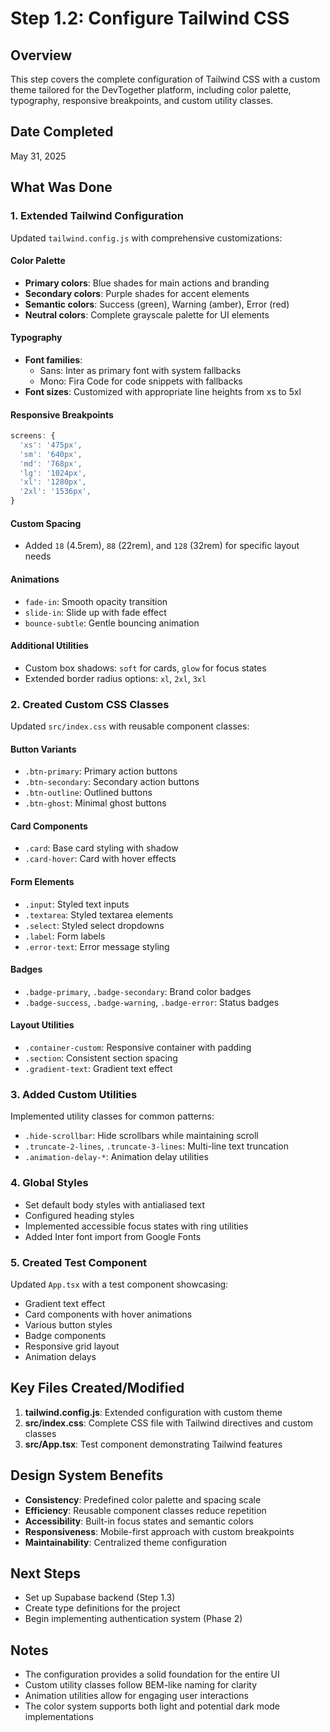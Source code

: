 # Step 1.2: Configure Tailwind CSS

## Overview
This step covers the complete configuration of Tailwind CSS with a custom theme tailored for the DevTogether platform, including color palette, typography, responsive breakpoints, and custom utility classes.

## Date Completed
May 31, 2025

## What Was Done

### 1. Extended Tailwind Configuration
Updated `tailwind.config.js` with comprehensive customizations:

#### Color Palette
- **Primary colors**: Blue shades for main actions and branding
- **Secondary colors**: Purple shades for accent elements
- **Semantic colors**: Success (green), Warning (amber), Error (red)
- **Neutral colors**: Complete grayscale palette for UI elements

#### Typography
- **Font families**: 
  - Sans: Inter as primary font with system fallbacks
  - Mono: Fira Code for code snippets with fallbacks
- **Font sizes**: Customized with appropriate line heights from xs to 5xl

#### Responsive Breakpoints
```javascript
screens: {
  'xs': '475px',
  'sm': '640px',
  'md': '768px',
  'lg': '1024px',
  'xl': '1280px',
  '2xl': '1536px',
}
```

#### Custom Spacing
- Added `18` (4.5rem), `88` (22rem), and `128` (32rem) for specific layout needs

#### Animations
- `fade-in`: Smooth opacity transition
- `slide-in`: Slide up with fade effect
- `bounce-subtle`: Gentle bouncing animation

#### Additional Utilities
- Custom box shadows: `soft` for cards, `glow` for focus states
- Extended border radius options: `xl`, `2xl`, `3xl`

### 2. Created Custom CSS Classes
Updated `src/index.css` with reusable component classes:

#### Button Variants
- `.btn-primary`: Primary action buttons
- `.btn-secondary`: Secondary action buttons
- `.btn-outline`: Outlined buttons
- `.btn-ghost`: Minimal ghost buttons

#### Card Components
- `.card`: Base card styling with shadow
- `.card-hover`: Card with hover effects

#### Form Elements
- `.input`: Styled text inputs
- `.textarea`: Styled textarea elements
- `.select`: Styled select dropdowns
- `.label`: Form labels
- `.error-text`: Error message styling

#### Badges
- `.badge-primary`, `.badge-secondary`: Brand color badges
- `.badge-success`, `.badge-warning`, `.badge-error`: Status badges

#### Layout Utilities
- `.container-custom`: Responsive container with padding
- `.section`: Consistent section spacing
- `.gradient-text`: Gradient text effect

### 3. Added Custom Utilities
Implemented utility classes for common patterns:
- `.hide-scrollbar`: Hide scrollbars while maintaining scroll
- `.truncate-2-lines`, `.truncate-3-lines`: Multi-line text truncation
- `.animation-delay-*`: Animation delay utilities

### 4. Global Styles
- Set default body styles with antialiased text
- Configured heading styles
- Implemented accessible focus states with ring utilities
- Added Inter font import from Google Fonts

### 5. Created Test Component
Updated `App.tsx` with a test component showcasing:
- Gradient text effect
- Card components with hover animations
- Various button styles
- Badge components
- Responsive grid layout
- Animation delays

## Key Files Created/Modified
1. **tailwind.config.js**: Extended configuration with custom theme
2. **src/index.css**: Complete CSS file with Tailwind directives and custom classes
3. **src/App.tsx**: Test component demonstrating Tailwind features

## Design System Benefits
- **Consistency**: Predefined color palette and spacing scale
- **Efficiency**: Reusable component classes reduce repetition
- **Accessibility**: Built-in focus states and semantic colors
- **Responsiveness**: Mobile-first approach with custom breakpoints
- **Maintainability**: Centralized theme configuration

## Next Steps
- Set up Supabase backend (Step 1.3)
- Create type definitions for the project
- Begin implementing authentication system (Phase 2)

## Notes
- The configuration provides a solid foundation for the entire UI
- Custom utility classes follow BEM-like naming for clarity
- Animation utilities allow for engaging user interactions
- The color system supports both light and potential dark mode implementations 